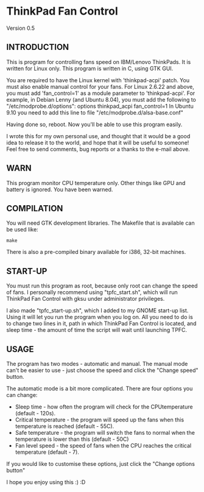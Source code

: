 ThinkPad Fan Control
============================

Version 0.5



INTRODUCTION
---------------------
This is program for controlling fans speed on IBM/Lenovo ThinkPads. It is written
for Linux only. This program is written in C, using GTK GUI.
 
You are required to have the Linux kernel with 'thinkpad-acpi' patch.
You must also enable manual control for your fans. For Linux 2.6.22 and above,
you must add 'fan_control=1' as a module parameter to 'thinkpad-acpi'.
For example, in Debian Lenny (and Ubuntu 8.04), you must add the following
to "/etc/modprobe.d/options":
        options thinkpad_acpi fan_control=1
In Ubuntu 9.10 you need to add this line to file "/etc/modprobe.d/alsa-base.conf"
 
Having done so, reboot. Now you'll be able to use this program easily.
 
I wrote this for my own personal use, and thought that it would be a good idea
to release it to the world, and hope that it will be useful to someone!
Feel free to send comments, bug reports or a thanks to the e-mail above.

WARN
---------------------
This program monitor CPU temperature only. Other things like GPU and battery
is ignored. You have been warned.

COMPILATION
---------------------
You will need GTK development libraries. The Makefile that is available can
be used like:

    make

There is also a pre-compiled binary available for i386, 32-bit machines.

START-UP
---------------------------------
You must run this program as root, because only root can change the speed of fans.
I personally recommend using "tpfc_start.sh", which will run ThinkPad Fan Control
with gksu under administrator privileges.
 
I also made "tpfc_start-up.sh", which I added to my GNOME start-up list.
Using it will let you run the program when you log on. All you need to do is to
change two lines in it, path in which ThinkPad Fan Control is located, and sleep
time - the amount of time the script will wait until launching TPFC.


USAGE
--------------------
The program has two modes - automatic and manual. The manual mode can't be easier
to use - just choose the speed and click the "Change speed" button.

The automatic mode is a bit more complicated. There are four options you can change:

* Sleep time - how often the program will check for the CPUtemperature (default - 120s).
* Critical temperature - the program will speed up the fans when this temperature is reached (default - 55C).
* Safe temperature - the program will switch the fans to normal when the temperature is lower than this (default - 50C)
* Fan level speed - the speed of fans when the CPU reaches the critical temperature (default - 7).
 
If you would like to customise these options, just click the 
"Change options button"


I hope you enjoy using this :) :D

